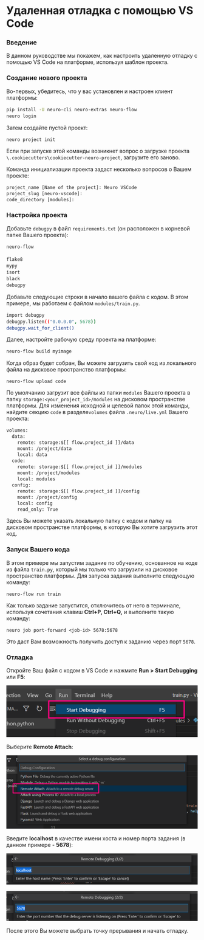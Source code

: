 # Удаленная отладка с помощью VS Code

### Введение

В данном руководстве мы покажем, как настроить удаленную отладку с помощью VS Code на платформе, используя шаблон проекта.

### Создание нового проекта

Во-первых, убедитесь, что у вас установлен и настроен клиент платформы: 

```bash
pip install -U neuro-cli neuro-extras neuro-flow
neuro login
```

Затем создайте пустой проект:

```bash
neuro project init
```

Если при запуске этой команды возникнет вопрос о загрузке проекта `\.cookiecutters\cookiecutter-neuro-project`, загрузите его заново.

Команда инициализации проекта задаст несколько вопросов о Вашем проекте:

```text
project_name [Name of the project]: Neuro VSCode
project_slug [neuro-vscode]: 
code_directory [modules]:
```

### Настройка проекта

Добавьте `debugpy` в файл `requirements.txt` \(он расположен в корневой папке Вашего проекта\): 

```bash
neuro-flow

flake8
mypy
isort
black
debugpy
```

Добавьте следующие строки в начало вашего файла с кодом. В этом примере, мы работаем с файлом `modules/train.py`.

```bash
import debugpy
debugpy.listen(("0.0.0.0", 5678))
debugpy.wait_for_client()
```

Далее, настройте рабочую среду проекта на платформе:

```bash
neuro-flow build myimage
```

Когда образ будет собран, Вы можете загрузить свой код из локального файла на дисковое пространство платформы:

```text
neuro-flow upload code
```

По умолчанию загрузит все файлы из папки `modules` Вашего проекта в папку `storage:<your_project_id>/modules` на дисковом пространстве платформы. Для изменения исходной и целевой папок этой команды, найдите секцию `code` в разделе`volumes` файла `.neuro/live.yml` Вашего проекта:

```text
volumes:
  data:
    remote: storage:$[[ flow.project_id ]]/data
    mount: /project/data
    local: data
  code:
    remote: storage:$[[ flow.project_id ]]/modules
    mount: /project/modules
    local: modules
  config:
    remote: storage:$[[ flow.project_id ]]/config
    mount: /project/config
    local: config
    read_only: True
```

Здесь Вы можете указать локальную папку с кодом и папку на дисковом пространстве платформы, в которую Вы хотите загрузить этот код.

### Запуск Вашего кода

В этом примере мы запустим задание по обучению, основанное на коде из файла `train.py`, который мы только что загрузили на дисковое пространство платформы. Для запуска задания выполните следующую команду:

```text
neuro-flow run train
```

Как только задание запустится, отключитесь от него в терминале, используя сочетания клавиш **Ctrl+P, Ctrl+Q,** и выполните такую команду:

```text
neuro job port-forward <job-id> 5678:5678
```

Это даст Вам возможность получить доступ к заданию через порт `5678`.

### Отладка 

Откройте Ваш файл с кодом в VS Code и нажмите **Run &gt; Start Debugging** или **F5**:

![](../.gitbook/assets/image%20%2889%29.png)

Выберите **Remote Attach**:

![](../.gitbook/assets/image%20%2892%29.png)

Введите **localhost** в качестве имени хоста и номер порта задания \(в данном примере - **5678**\):

![](../.gitbook/assets/image%20%2886%29.png)

![](../.gitbook/assets/image%20%2891%29.png)

После этого Вы можете выбрать точку прерывания и начать отладку.

